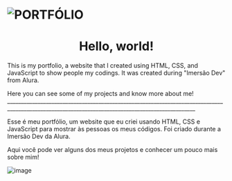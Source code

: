 # ![PORTFÓLIO](https://user-images.githubusercontent.com/88407056/179795896-ed82e2f9-8ee6-468e-b0ed-770db721c17e.png)

<h1 align="center"> Hello, world! </h1>

This is my portfolio, a website that I created using HTML, CSS, and JavaScript to show people my codings. It was created during "Imersão Dev" from Alura.
<p> Here you can see some of my projects and know more about me!
__________________________________________________________________________________________________________________________________________________
<br>

<p> Esse é meu portfólio, um website que eu criei usando HTML, CSS e JavaScript para mostrar às pessoas os meus códigos. Foi criado durante a Imersão Dev da Alura. </p>
<p> Aqui você pode ver alguns dos meus projetos e conhecer um pouco mais sobre mim! </p>


![image](https://user-images.githubusercontent.com/88407056/179796397-3a932fd1-2088-4371-a53d-934b5c1eacb7.png)
